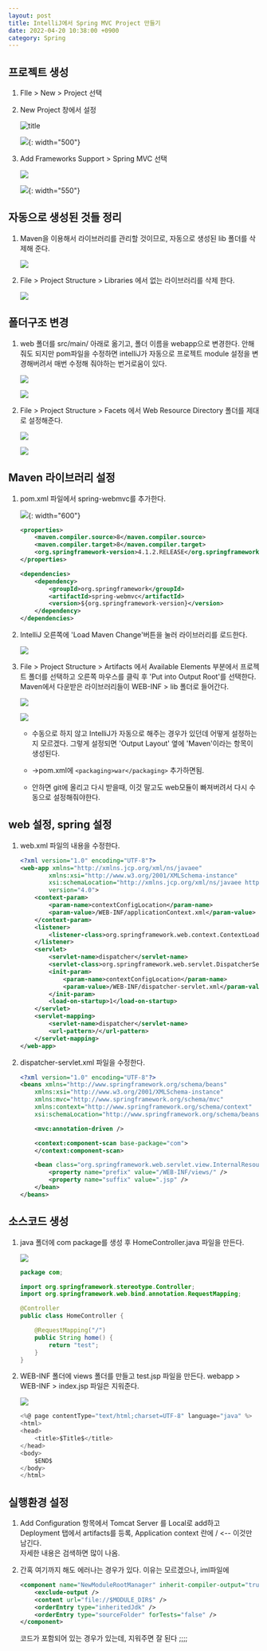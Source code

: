 ```yaml
---
layout: post
title: IntelliJ에서 Spring MVC Project 만들기
date: 2022-04-20 10:38:00 +0900
category: Spring
---
```


## 프로젝트 생성
1. FIle > New >  Project 선택
1. New Project 창에서 설정

    ![title](/public/img/post/2022-04-20-SpringMVC-project-new/spring_mvc_project_new_01.png)

    ![](/public/img/post/2022-04-20-SpringMVC-project-new/spring_mvc_project_new_02.png){: width="500"}

1. Add Frameworks Support > Spring MVC 선택

    ![](/public/img/post/2022-04-20-SpringMVC-project-new/spring_mvc_project_new_03.png)

    ![](/public/img/post/2022-04-20-SpringMVC-project-new/spring_mvc_project_new_04.png){: width="550"}



## 자동으로 생성된 것들 정리
1. Maven을 이용해서 라이브러리를 관리할 것이므로, 자동으로 생성된 lib 폴더를 삭제해 준다.

    ![](/public/img/post/2022-04-20-SpringMVC-project-new/spring_mvc_project_new_05.png)

1. File > Project Structure > Libraries 에서 없는 라이브러리를 삭제 한다.

    ![](/public/img/post/2022-04-20-SpringMVC-project-new/spring_mvc_project_new_08.png)


## 폴더구조 변경
1. web 폴더를 src/main/ 아래로 옮기고, 폴더 이름을 webapp으로 변경한다. 안해줘도 되지만 pom파일을 수정하면 intelliJ가 자동으로 프로젝트 module 설정을 변경해버려서 매번 수정해 줘야하는 번거로움이 있다.

    ![](/public/img/post/2022-04-20-SpringMVC-project-new/spring_mvc_project_new_09.png)

    ![](/public/img/post/2022-04-20-SpringMVC-project-new/spring_mvc_project_new_10.png)

1. File > Project Structure > Facets 에서 Web Resource Directory 폴더를 제대로 설정해준다.

    ![](/public/img/post/2022-04-20-SpringMVC-project-new/spring_mvc_project_new_11.png)

    ![](/public/img/post/2022-04-20-SpringMVC-project-new/spring_mvc_project_new_12.png)

## Maven 라이브러리 설정
1. pom.xml 파일에서 spring-webmvc를 추가한다.

    ![](/public/img/post/2022-04-20-SpringMVC-project-new/spring_mvc_project_new_06.png){: width="600"}

    ```xml
    <properties>
        <maven.compiler.source>8</maven.compiler.source>
        <maven.compiler.target>8</maven.compiler.target>
        <org.springframework-version>4.1.2.RELEASE</org.springframework-version>
    </properties>

    <dependencies>
        <dependency>
            <groupId>org.springframework</groupId>
            <artifactId>spring-webmvc</artifactId>
            <version>${org.springframework-version}</version>
        </dependency>
    </dependencies>
    ```

1. IntelliJ 오른쪽에 'Load Maven Change'버튼을 눌러 라이브러리를 로드한다.

    ![](/public/img/post/2022-04-20-SpringMVC-project-new/spring_mvc_project_new_07.png)

1. File > Project Structure > Artifacts 에서 Available Elements 부분에서 프로젝트 폴더를 선택하고 오른쪽 마우스를 클릭 후 'Put into Output Root'를 선택한다. 
Maven에서 다운받은 라이브러리들이 WEB-INF > lib 폴더로 들어간다.

    ![](/public/img/post/2022-04-20-SpringMVC-project-new/spring_mvc_project_new_13.png)

    ![](/public/img/post/2022-04-20-SpringMVC-project-new/spring_mvc_project_new_14.png)

    * 수동으로 하지 않고 IntelliJ가 자동으로 해주는 경우가 있던데 어떻게 설정하는 지 모르겠다. 그렇게 설정되면 'Output Layout' 옆에 'Maven'이라는 항목이 생성된다.

    * ->pom.xml에 `<packaging>war</packaging>` 추가하면됨.
    
    * 안하면 git에 올리고 다시 받을때, 이것 말고도 web모듈이 빠져버려서 다시 수동으로 설정해줘야한다.

## web 설정, spring 설정
1. web.xml 파일의 내용을 수정한다.
    ```xml
    <?xml version="1.0" encoding="UTF-8"?>
    <web-app xmlns="http://xmlns.jcp.org/xml/ns/javaee"
            xmlns:xsi="http://www.w3.org/2001/XMLSchema-instance"
            xsi:schemaLocation="http://xmlns.jcp.org/xml/ns/javaee http://xmlns.jcp.org/xml/ns/javaee/web-app_4_0.xsd"
            version="4.0">
        <context-param>
            <param-name>contextConfigLocation</param-name>
            <param-value>/WEB-INF/applicationContext.xml</param-value>
        </context-param>
        <listener>
            <listener-class>org.springframework.web.context.ContextLoaderListener</listener-class>
        </listener>
        <servlet>
            <servlet-name>dispatcher</servlet-name>
            <servlet-class>org.springframework.web.servlet.DispatcherServlet</servlet-class>
            <init-param>
                <param-name>contextConfigLocation</param-name>
                <param-value>/WEB-INF/dispatcher-servlet.xml</param-value>
            </init-param>
            <load-on-startup>1</load-on-startup>
        </servlet>
        <servlet-mapping>
            <servlet-name>dispatcher</servlet-name>
            <url-pattern>/</url-pattern>
        </servlet-mapping>
    </web-app>
    ```

1. dispatcher-servlet.xml 파일을 수정한다.
    ```xml
    <?xml version="1.0" encoding="UTF-8"?>
    <beans xmlns="http://www.springframework.org/schema/beans"
        xmlns:xsi="http://www.w3.org/2001/XMLSchema-instance"
        xmlns:mvc="http://www.springframework.org/schema/mvc"
        xmlns:context="http://www.springframework.org/schema/context"
        xsi:schemaLocation="http://www.springframework.org/schema/beans http://www.springframework.org/schema/beans/spring-beans.xsd http://www.springframework.org/schema/mvc https://www.springframework.org/schema/mvc/spring-mvc.xsd http://www.springframework.org/schema/context https://www.springframework.org/schema/context/spring-context.xsd">

        <mvc:annotation-driven />

        <context:component-scan base-package="com">
        </context:component-scan>

        <bean class="org.springframework.web.servlet.view.InternalResourceViewResolver">
            <property name="prefix" value="/WEB-INF/views/" />
            <property name="suffix" value=".jsp" />
        </bean>
    </beans>
    ```

## 소스코드 생성
1. java 폴더에 com package를 생성 후 HomeController.java 파일을 만든다.

    ![](/public/img/post/2022-04-20-SpringMVC-project-new/spring_mvc_project_new_15.png)

    ```java
    package com;

    import org.springframework.stereotype.Controller;
    import org.springframework.web.bind.annotation.RequestMapping;

    @Controller
    public class HomeController {

        @RequestMapping("/")
        public String home() {
            return "test";
        }
    }
    ```

1. WEB-INF 폴더에 views 폴더를 만들고 test.jsp 파일을 만든다. webapp > WEB-INF > index.jsp 파일은 지워준다.

    ![](/public/img/post/2022-04-20-SpringMVC-project-new/spring_mvc_project_new_16.png)

    ```javascript
    <%@ page contentType="text/html;charset=UTF-8" language="java" %>
    <html>
    <head>
        <title>$Title$</title>
    </head>
    <body>
        $END$
    </body>
    </html>
    ```


## 실행환경 설정
1. Add Configuration 항목에서 Tomcat Server 를 Local로 add하고 Deployment 탭에서 artifacts를 등록, Application context 란에 /    <-- 이것만 남긴다.  
    자세한 내용은 검색하면 많이 나옴.

1. 간혹 여기까지 해도 에러나는 경우가 있다. 이유는 모르겠으나, iml파일에 
    ```xml
    <component name="NewModuleRootManager" inherit-compiler-output="true">
        <exclude-output />
        <content url="file://$MODULE_DIR$" />
        <orderEntry type="inheritedJdk" />
        <orderEntry type="sourceFolder" forTests="false" />
    </component>
    ```
    코드가 포함되어 있는 경우가 있는데, 지워주면 잘 된다 ;;;;
